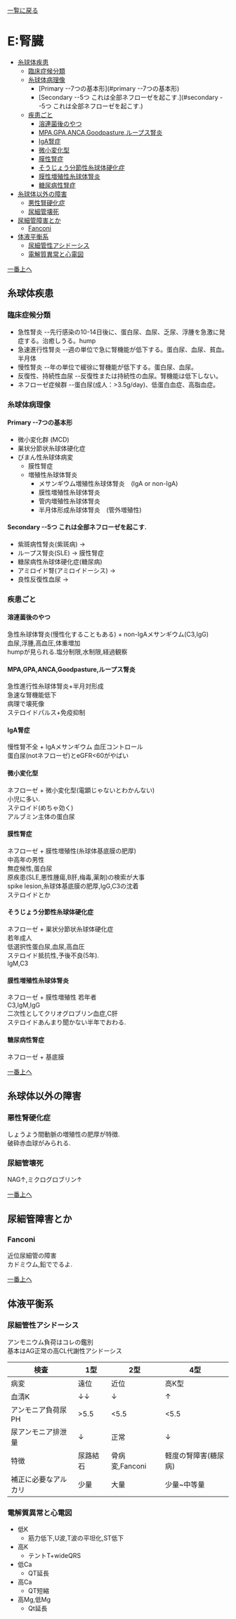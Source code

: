 [一覧に戻る](../README.md)

# E:腎臓

* [糸球体疾患](#糸球体疾患)
    * [臨床症候分類](#臨床症候分類)
    * [糸球体病理像](#糸球体病理像)
        * [Primary --7つの基本形](#primary --7つの基本形)
        * [Secondary --5つ  これは全部ネフローゼを起こす.](#secondary --5つ  これは全部ネフローゼを起こす.)
    * [疾患ごと](#疾患ごと)
        * [溶連菌後のやつ](#溶連菌後のやつ)
        * [MPA,GPA,ANCA,Goodpasture,ループス腎炎](#mpa,gpa,anca,goodpasture,ループス腎炎)
        * [IgA腎症](#iga腎症)
        * [微小変化型](#微小変化型)
        * [膜性腎症](#膜性腎症)
        * [そうじょう分節性糸球体硬化症](#そうじょう分節性糸球体硬化症)
        * [膜性増殖性糸球体腎炎](#膜性増殖性糸球体腎炎)
        * [糖尿病性腎症](#糖尿病性腎症)
* [糸球体以外の障害](#糸球体以外の障害)
    * [悪性腎硬化症](#悪性腎硬化症)
    * [尿細管壊死](#尿細管壊死)
* [尿細管障害とか](#尿細管障害とか)
    * [Fanconi](#fanconi)
* [体液平衡系](#体液平衡系)
    * [尿細管性アシドーシス](#尿細管性アシドーシス)
    * [電解質異常と心電図](#電解質異常と心電図)


[一番上へ](#e:腎臓)
## 糸球体疾患
### 臨床症候分類
* 急性腎炎	--先行感染の10-14日後に、蛋白尿、血尿、乏尿、浮腫を急激に発症する。治癒しうる。hump
* 急速進行性腎炎	--週の単位で急に腎機能が低下する。蛋白尿、血尿、貧血。半月体
* 慢性腎炎	--年の単位で緩徐に腎機能が低下する。蛋白尿、血尿。
* 反復性、持続性血尿	--反復性または持続性の血尿。腎機能は低下しない。
* ネフローゼ症候群	--蛋白尿(成人：>3.5g/day)、低蛋白血症、高脂血症。

### 糸球体病理像
#### Primary --7つの基本形
* 微小変化群 (MCD)
* 巣状分節状糸球体硬化症
* びまん性糸球体病変
    * 膜性腎症
    * 増殖性糸球体腎炎
        * メサンギウム増殖性糸球体腎炎　(IgA or non-IgA)
        * 膜性増殖性糸球体腎炎
        * 管内増殖性糸球体腎炎
        * 半月体形成糸球体腎炎　(管外増殖性)
#### Secondary --5つ  これは全部ネフローゼを起こす.
* 紫斑病性腎炎(紫斑病) → 
* ループス腎炎(SLE) → 膜性腎症
* 糖尿病性糸球体硬化症(糖尿病) 
* アミロイド腎(アミロイドーシス) →
* 良性反復性血尿 →

### 疾患ごと
#### 溶連菌後のやつ
急性糸球体腎炎(慢性化することもある) + non-IgAメサンギウム(C3,IgG)  
血尿,浮腫,高血圧,体重増加  
humpが見られる.塩分制限,水制限,経過観察
#### MPA,GPA,ANCA,Goodpasture,ループス腎炎
急性進行性糸球体腎炎+半月対形成  
急速な腎機能低下  
病理で壊死像  
ステロイドパルス+免疫抑制
#### IgA腎症
慢性腎不全 + IgAメサンギウム
血圧コントロール  
蛋白尿(notネフローゼ)とeGFR<60がやばい  
#### 微小変化型
ネフローゼ + 微小変化型(電顕じゃないとわかんない)  
小児に多い.  
ステロイド(めちゃ効く)  
アルブミン主体の蛋白尿  
#### 膜性腎症
ネフローゼ + 膜性増殖性(糸球体基底膜の肥厚)  
中高年の男性  
無症候性,蛋白尿  
原疾患(SLE,悪性腫瘍,B肝,梅毒,薬剤)の検索が大事  
spike lesion,糸球体基底膜の肥厚,IgG,C3の沈着  
ステロイドとか  
#### そうじょう分節性糸球体硬化症
ネフローゼ + 巣状分節状糸球体硬化症  
若年成人  
低選択性蛋白尿,血尿,高血圧  
ステロイド抵抗性,予後不良(5年).  
IgM,C3  
#### 膜性増殖性糸球体腎炎
ネフローゼ + 膜性増殖性
若年者  
C3,IgM,IgG  
二次性としてクリオグロブリン血症,C肝  
ステロイドあんまり聞かない半年でおわる.
#### 糖尿病性腎症
ネフローゼ + 基底膜

[一番上へ](#e:腎臓)
## 糸球体以外の障害
### 悪性腎硬化症
しょうよう間動脈の増殖性の肥厚が特徴.  
破砕赤血球がみられる.  
### 尿細管壊死
NAG↑,ミクログロブリン↑

[一番上へ](#e:腎臓)
## 尿細管障害とか
### Fanconi
近位尿細管の障害  
カドミウム,鉛ででるよ.  



[一番上へ](#e:腎臓)
## 体液平衡系
### 尿細管性アシドーシス
アンモニウム負荷はコレの鑑別  
基本はAG正常の高CL代謝性アシドーシス   

|         検査         |   1型    |      2型       |         4型          |
| -------------------- | -------- | -------------- | -------------------- |
| 病変                 | 遠位     | 近位           | 高K型                |
| 血清K                | ↓↓       | ↓              | ↑                    |
| アンモニア負荷尿PH   | >5.5     | <5.5           | <5.5                 |
| 尿アンモニア排泄量   | ↓        | 正常           | ↓                    |
| 特徴                 | 尿路結石 | 骨病変,Fanconi | 軽度の腎障害(糖尿病) |
| 補正に必要なアルカリ | 少量     | 大量           | 少量~中等量          |

### 電解質異常と心電図
* 低K
    * 筋力低下,U波,T波の平坦化,ST低下
* 高K
    * テントT+wideQRS
* 低Ca
    * QT延長
* 高Ca
    * QT短縮
* 高Mg,低Mg
    * Qt延長
